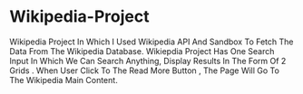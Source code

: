 # Wikipedia-Project
Wikipedia Project In Which I Used Wikipedia API And Sandbox To Fetch The Data From The Wikipedia Database. Wikiepdia Project Has One Search Input In Which We Can Search Anything, Display Results In The Form Of 2 Grids .
When User Click To The Read More Button , The Page Will Go To The Wikipedia Main Content.
